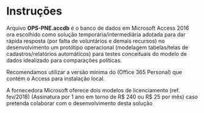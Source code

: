 # Instruções

Arquivo **OPS-PNE.accdb** é o banco de dados em Microsoft Access 2016 ora escolhido como solução temporária/intermediária adotada para dar rápida resposta (por falta de voluntários e demais recursos) no desenvolvimento um protótipo operacional (modelagem tabelas/telas de cadastros/relatórios automáticos) para testes conceituais do modelo de dados idealizado para comparações políticas.

Recomendamos utilizar a versão mínima do (Office 365 Personal) que contém o Access para instalação local.

A fornecedora Microsoft oferece dois modelos de licenciamento (ref. fev/2018) (Assinatura por 1 ano em torno de R$ 240 ou 
R$ 25 por mês) caso pretenda colaborar com o desenvolvimento desta solução
